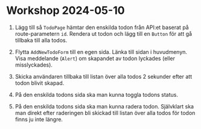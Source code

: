 # Workshop 2024-05-10

1. Lägg till så `TodoPage` hämtar den enskilda todon från API:et baserat på route-parametern `id`. Rendera ut todon och lägg till en `Button` för att gå tillbaka till alla todos.

2. Flytta `AddNewTodoForm` till en egen sida. Länka till sidan i huvudmenyn. Visa meddelande (`Alert`) om skapandet av todon lyckades (eller misslyckades).

3. Skicka användaren tillbaka till listan över alla todos 2 sekunder efter att todon blivit skapad.

4. På den enskilda todons sida ska man kunna toggla todons status.

5. På den enskilda todons sida ska man kunna radera todon. Självklart ska man direkt efter raderingen bli skickad till listan över alla todos för todon finns ju inte längre.

